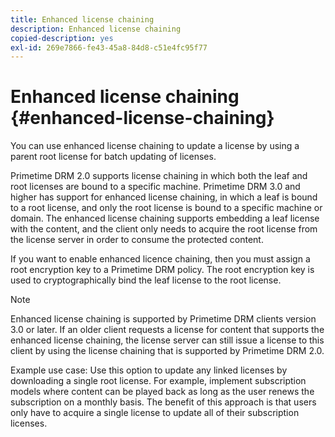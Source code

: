 ```yaml
---
title: Enhanced license chaining
description: Enhanced license chaining
copied-description: yes
exl-id: 269e7866-fe43-45a8-84d8-c51e4fc95f77
---
```

# Enhanced license chaining {#enhanced-license-chaining}

You can use enhanced license chaining to update a license by using a parent root license for batch updating of licenses.

Primetime DRM 2.0 supports license chaining in which both the leaf and root licenses are bound to a specific machine. Primetime DRM 3.0 and higher has support for enhanced license chaining, in which a leaf is bound to a root license, and only the root license is bound to a specific machine or domain. The enhanced license chaining supports embedding a leaf license with the content, and the client only needs to acquire the root license from the license server in order to consume the protected content.

If you want to enable enhanced licence chaining, then you must assign a root encryption key to a Primetime DRM policy. The root encryption key is used to cryptographically bind the leaf license to the root license. 

>[!NOTE]
>
>Enhanced license chaining is supported by Primetime DRM clients version 3.0 or later. If an older client requests a license for content that supports the enhanced license chaining, the license server can still issue a license to this client by using the license chaining that is supported by Primetime DRM 2.0.

Example use case: Use this option to update any linked licenses by downloading a single root license. For example, implement subscription models where content can be played back as long as the user renews the subscription on a monthly basis. The benefit of this approach is that users only have to acquire a single license to update all of their subscription licenses.
